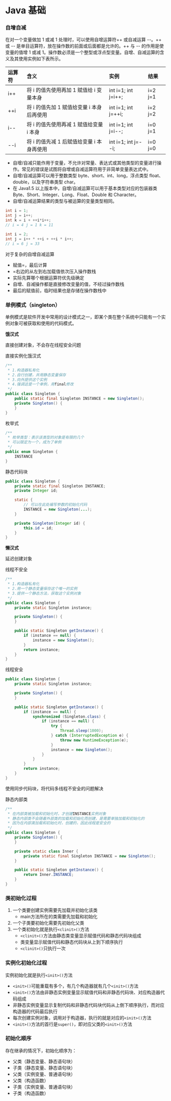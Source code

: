 # Java 基础

### 自增自减

在对一个变量做加 1 或减 1 处理时，可以使用自增运算符++ 或自减运算 --。++ 或 -- 是单目运算符，放在操作数的前面或后面都是允许的。++ 与 -- 的作用是使变量的值增 1 或减 1。操作数必须是一个整型或浮点型变量。自增、自减运算的含义及其使用实例如下表所示。

| 运算符 | 含义                                      | 实例                | 结果    |
| :----- | :---------------------------------------- | :------------------ | :------ |
| i++    | 将 i 的值先使用再加 1 赋值给 i 变量本身   | int i=1; int j=i++; | i=2 j=1 |
| ++i    | 将 i 的值先加 1 赋值给变量 i 本身后再使用 | int i=1; int j=++i; | i=2 j=2 |
| i--    | 将 i 的值先使用再减 1 赋值给变量 i 本身   | int i=1; int j=i--; | i=0 j=1 |
| --i    | 将 i 的值先减 1 后赋值给变量 i 本身再使用 | int i=1; int j=--i; | i=0 j=0 |

-   自增/自减只能作用于变量，不允许对常量、表达式或其他类型的变量进行操作。常见的错误是试图将自增或自减运算符用于非简单变量表达式中。
-   自增/自减运算可以用于整数类型 byte、short、int、long，浮点类型 float、double，以及字符串类型 char。
-   在 Java1.5 以上版本中，自增/自减运算可以用于基本类型对应的包装器类 Byte、Short、Integer、Long、Float、Double 和 Character。
-   自增/自减运算结果的类型与被运算的变量类型相同。

```java
int i = 1;
int j = i++;
int k = i + ++i*i++;
// i = 4 j = 1 k = 11

int i = 2;
int j = i++ * ++i + ++i * i++;
// i = 6 j = 33
```

对于复杂的自增自减运算

*   赋值=，最后计算
*   =右边的从左到右加载值依次压入操作数栈
*   实际先算哪个根据运算符优先级确定
*   自增、自减操作都是直接修改变量的值，不经过操作数栈
*   最后的赋值前，临时结果也是存储在操作数栈中

### 单例模式（singleton）

单例模式是软件开发中常用的设计模式之一，即某个类在整个系统中只能有一个实例对象可被获取和使用的代码模式。

**饿汉式**

直接创建对象，不会存在线程安全问题

直接实例化饿汉式

```java
/**
 * 1.构造器私有化
 * 2.自行创建，并用静态变量保存
 * 3.向外提供这个实例
 * 4.强调这是一个单例，用final修改
 */
public class Singleton {
    public static final Singleton INSTANCE = new Singleton();
    private Singleton() {
    }
}

```

枚举式

```java
/**
 * 枚举类型：表示该类型的对象是有限的几个
 * 可以限定为一个，成为了单例
 */
public enum Singleton {
    INSTANCE
}
```

静态代码块

```java
public class Singleton {
    private static final Singleton INSTANCE;
    private Integer id;

    static {
        // 可以在此处编写参数的初始化代码
        INSTANCE = new Singleton(...);
    }

    private Singleton(Integer id) {
        this.id = id;
    }
}
```

**懒汉式**

延迟创建对象

线程不安全

```java
/**
 * 1.构造器私有化
 * 2.用一个静态变量保存这个唯一的实例
 * 3.提供一个静态方法，获取这个实例对象
 */
public class Singleton {
    private static Singleton instance;

    private Singleton() {
    }

    public static Singleton getInstance() {
        if (instance == null) {
            instance = new Singleton();
        }
        return instance;
    }
}
```

线程安全

```java
public class Singleton {
    private static Singleton instance;

    private Singleton() {
    }

    public static Singleton getInstance() {
        if (instance == null) {
            synchronized (Singleton.class) {
                if (instance == null) {
                    try {
                        Thread.sleep(1000);
                    } catch (InterruptedException e) {
                        throw new RuntimeException(e);
                    }
                    instance = new Singleton();
                }
            }
        }
        return instance;
    }
}
```

使用同步代码块，将代码多线程不安全的问题解决

静态内部类

```java
/**
 * 在内部类被加载和初始化时，才创建INSTANCE实例对象
 * 静态内部类不会随着外部类的加载和初始化而创建，是需要单独加载和初始化的
 * 因为在内部类加载和初始化时，创建的，因此线程是安全的
 */
public class Singleton {
    private Singleton() {
    }

    private static class Inner {
        private static final Singleton INSTANCE = new Singleton();
    }

    public static Singleton getInstance() {
        return Inner.INSTANCE;
    }
}
```

### 类初始化过程

1.   一个类要创建实例需要先加载并初始化该类
     *   main方法所在的类需要先加载和初始化
2.   一个子类要初始化需要先初始化父类
3.   一个类初始化就是执行`<clinit>()`方法
     *   `<clinit>()`方法由静态类变量显示赋值代码和静态代码块组成
     *   类变量显示赋值代码和静态代码块从上到下顺序执行
     *   `<clinit>()`只执行一次

### 实例化初始化过程

实例初始化就是执行`<init>()`方法

*   `<init>()`可能重载有多个，有几个构造器就有几个`<init>()`方法
*   `<init>()`方法由非静态实例变量显示赋值代码和非静态代码块、对应构造器代码组成
*   非静态实例变量显示复制代码和非静态代码块代码从上倒下顺序执行，而对应构造器的代码最后执行
*   每次创建实例对象，调用对于构造器，执行的就是对应的`<init>()`方法
*   `<init>()`方法的首行是`super()`，即对应父类的`<init>()`方法

### 初始化顺序

存在继承的情况下，初始化顺序为：

-   父类（静态变量、静态语句块）
-   子类（静态变量、静态语句块）
-   父类（实例变量、普通语句块）
-   父类（构造函数）
-   子类（实例变量、普通语句块）
-   子类（构造函数）
